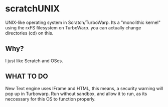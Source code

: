 # scratchUNIX
UNIX-like operating system in Scratch/TurboWarp. Its a "monolithic kernel" using the rxFS filesystem on TurboWarp. you can actually change directories (cd) on this.

## Why?
I just like Scratch and OSes.

## WHAT TO DO

New Text engine uses IFrame and HTML, this means, a security warning will pop up in Turbowarp. Run without sandbox, and allow it to run, as its neccessary for this OS to function properly.
